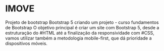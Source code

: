 # IMOVE
Projeto de bootstrap
Bootstrap 5 criando um projeto - curso fundamentos de Bootstrap
O objetivo principal é criar um site com Bootstrap 5,
desde a estruturação do  #HTML até a finalização da responsividade com #CSS,
vamos utilizar também a metodologia mobile-first,
que dá prioridade a dispositivos móveis.
